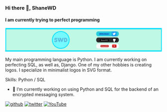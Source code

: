 ### Hi there 👋, ShaneWD
#### I am currently trying to perfect programming
![I am currently trying to perfect programming](https://github.com/ShaneWD/ShaneWD/blob/main/banner%20(thin)(1).png)

My main programming language is Python. I am currently working on perfecting SQL, as well as, Django. One of my other hobbies is creating logos. I specialize in minimalist logos in SVG format. 

Skills: Python / SQL

- 🔭 I’m currently working on using Python and SQL for the backend of an encrypted messaging system. 


[<img src='https://cdn.jsdelivr.net/npm/simple-icons@3.0.1/icons/github.svg' alt='github' height='40'>](https://github.com/ShaneWD)  [<img src='https://cdn.jsdelivr.net/npm/simple-icons@3.0.1/icons/twitter.svg' alt='twitter' height='40'>](https://twitter.com/ShaneWD)  [<img src='https://cdn.jsdelivr.net/npm/simple-icons@3.0.1/icons/youtube.svg' alt='YouTube' height='40'>](https://www.youtube.com/channel/ShaneWD)  

